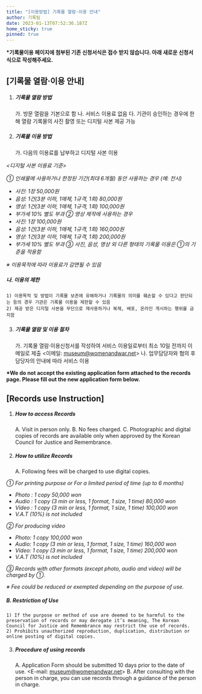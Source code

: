 ```yaml
---
title: "[이용방법] 기록물 열람·이용 안내"
author: 기록팀
date: 2023-01-13T07:52:36.187Z
home_sticky: true
pinned: true
---
```

**\*기록물이용 페이지에 첨부된 기존 신청서식은 접수 받지 않습니다. 아래 새로운 신청서식으로 작성해주세요.**

## \[기록물 열람·이용 안내]

1. ##### 기록물 열람 방법
   가. 방문 열람을 기본으로 함
   나. 서비스 이용료 없음
   다. 기관이 승인하는 경우에 한해 열람 기록물의 사진 촬영 또는 디지털 사본 제공 가능
2. ##### 기록물 이용 방법
   가. 다음의 이용료를 납부하고 디지털 사본 이용

*<디지털 사본 이용료 기준>*

*① 인쇄물에 사용하거나 한정된 기간(최대 6개월) 동안 사용하는 경우 (예: 전시)*

* *사진: 1장 50,000원*
* *음성: 1건(3분 이하, 1매체, 1규격, 1회) 80,000원*
* *영상: 1건(3분 이하, 1매체, 1규격, 1회) 100,000원*
* *부가세 10% 별도 부과
  ② 영상 제작에 사용하는 경우*
* *사진: 1장 100,000원*
* *음성: 1건(3분 이하, 1매체, 1규격, 1회) 160,000원*
* *영상: 1건(3분 이하, 1매체, 1규격, 1회) 200,000원*
* *부가세 10% 별도 부과
  ③ 사진, 음성, 영상 외 다른 형태의 기록물 이용은 ①의 기준을 적용함*

*※ 이용목적에 따라 이용료가 감면될 수 있음*

#####  나. 이용의 제한
    1) 이용목적 및 방법이 기록물 보존에 유해하거나 기록물의 의미를 훼손할 수 있다고 판단되는 등의 경우 기관은 기록물 이용을 제한할 수 있음
    2) 제공 받은 디지털 사본을 무단으로 재사용하거나 복제, 배포, 온라인 게시하는 행위를 금지함

3. ##### 기록물 열람 및 이용 절차
     가. 기록물 열람·이용신청서를 작성하여 서비스 이용일로부터 최소 10일 전까지 이메일로 제출 <이메일: museum@womenandwar.net> 
   나. 업무담당자와 협의 후 담당자의 안내에 따라 서비스 이용



**\*We do not accept the existing application form attached to the records page. Please fill out the new application form below.**

## \[Records use Instruction]

1. ##### How to access Records
   A. Visit in person only.
   B. No fees charged.
   C. Photographic and digital copies of records are available only when approved by the Korean Council for Justice and Remembrance.
2. ##### How to utilize Records
   A. Following fees will be charged to use digital copies.

*<Digital Copy Usage Fees Standard>*

*① For printing purpose or For a limited period of time (up to 6 months)*

* *Photo : 1 copy 50,000 won*
* *Audio : 1 copy (3 min or less, 1 format, 1 size, 1 time) 80,000 won*
* *Video : 1 copy (3 min or less, 1 format, 1 size, 1 time) 100,000 won*
* *V.A.T (10%) is not included*

*② For producing video*

* *Photo: 1 copy 100,000 won*
* *Audio: 1 copy (3 min or less, 1 format, 1 size, 1 time) 160,000 won*
* *Video: 1 copy (3 min or less, 1 format, 1 size, 1 time) 200,000 won*
* *V.A.T (10%) is not included*

*③ Records with other formats (except photo, audio and video) will be charged by  ①.*

*※ Fee could be reduced or exempted depending on the purpose of use.*

#####   B. Restriction of Use
    1) If the purpose or method of use are deemed to be harmful to the preservation of records or may derogate it’s meaning, The Korean Council for Justice and Remembrance may restrict the use of records.
    2) Prohibits unauthorized reproduction, duplication, distribution or online posting of digital copies.

3. ##### Procedure of using records
   A. Application Form should be submitted 10 days prior to the date of use. <E-mail: museum@womenandwar.net> 
   B. After consulting with the person in charge, you can use records through a guidance of the person in charge.